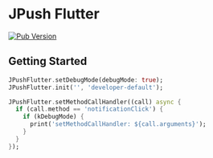 # JPush Flutter

[![Pub Version](https://img.shields.io/pub/v/jpush_flutter2)](https://pub.dev/packages/jpush_flutter2)

## Getting Started

```dart
JPushFlutter.setDebugMode(debugMode: true);
JPushFlutter.init('', 'developer-default');

JPushFlutter.setMethodCallHandler((call) async {
  if (call.method == 'notificationClick') {
    if (kDebugMode) {
      print('setMethodCallHandler: ${call.arguments}');
    }
  }
});
```
